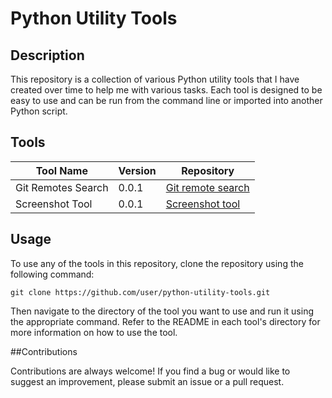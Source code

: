 # Python Utility Tools

## Description  

This repository is a collection of various Python utility tools that I have created over time to help me with various tasks. Each tool is designed to be easy to use and can be run from the command line or imported into another Python script.

## Tools

| Tool Name | Version | Repository |
|-----------|---------|------------|
| Git Remotes Search    | 0.0.1   | [Git remote search](https://github.com/captainion2119/py-utilities/tree/main/Git-remote-search) |
| Screenshot Tool     |  0.0.1   | [Screenshot tool](https://github.com/captainion2119/py-utilities/tree/main/Screenshot-tool) |


## Usage

To use any of the tools in this repository, clone the repository using the following command:

```
git clone https://github.com/user/python-utility-tools.git
```

Then navigate to the directory of the tool you want to use and run it using the appropriate command. Refer to the README in each tool's directory for more information on how to use the tool.

##Contributions  

Contributions are always welcome! If you find a bug or would like to suggest an improvement, please submit an issue or a pull request.
